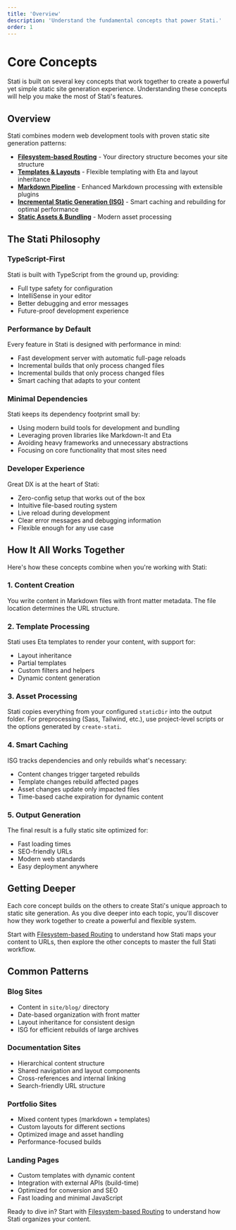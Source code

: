 ```yaml
---
title: 'Overview'
description: 'Understand the fundamental concepts that power Stati.'
order: 1
---
```


# Core Concepts

Stati is built on several key concepts that work together to create a powerful yet simple static site generation experience. Understanding these concepts will help you make the most of Stati's features.

## Overview

Stati combines modern web development tools with proven static site generation patterns:

- **[Filesystem-based Routing](/core-concepts/routing/)** - Your directory structure becomes your site structure
- **[Templates & Layouts](/core-concepts/templates/)** - Flexible templating with Eta and layout inheritance
- **[Markdown Pipeline](/core-concepts/markdown/)** - Enhanced Markdown processing with extensible plugins
- **[Incremental Static Generation (ISG)](/core-concepts/isg/)** - Smart caching and rebuilding for optimal performance
- **[Static Assets & Bundling](/core-concepts/static-assets/)** - Modern asset processing

## The Stati Philosophy

### TypeScript-First

Stati is built with TypeScript from the ground up, providing:

- Full type safety for configuration
- IntelliSense in your editor
- Better debugging and error messages
- Future-proof development experience

### Performance by Default

Every feature in Stati is designed with performance in mind:

- Fast development server with automatic full-page reloads
- Incremental builds that only process changed files
- Incremental builds that only process changed files
- Smart caching that adapts to your content

### Minimal Dependencies

Stati keeps its dependency footprint small by:

- Using modern build tools for development and bundling
- Leveraging proven libraries like Markdown-It and Eta
- Avoiding heavy frameworks and unnecessary abstractions
- Focusing on core functionality that most sites need

### Developer Experience

Great DX is at the heart of Stati:

- Zero-config setup that works out of the box
- Intuitive file-based routing system
- Live reload during development
- Clear error messages and debugging information
- Flexible enough for any use case

## How It All Works Together

Here's how these concepts combine when you're working with Stati:

### 1. Content Creation

You write content in Markdown files with front matter metadata. The file location determines the URL structure.

### 2. Template Processing

Stati uses Eta templates to render your content, with support for:

- Layout inheritance
- Partial templates
- Custom filters and helpers
- Dynamic content generation

### 3. Asset Processing

Stati copies everything from your configured `staticDir` into the output folder. For preprocessing (Sass, Tailwind, etc.), use project-level scripts or the options generated by `create-stati`.

### 4. Smart Caching

ISG tracks dependencies and only rebuilds what's necessary:

- Content changes trigger targeted rebuilds
- Template changes rebuild affected pages
- Asset changes update only impacted files
- Time-based cache expiration for dynamic content

### 5. Output Generation

The final result is a fully static site optimized for:

- Fast loading times
- SEO-friendly URLs
- Modern web standards
- Easy deployment anywhere

## Getting Deeper

Each core concept builds on the others to create Stati's unique approach to static site generation. As you dive deeper into each topic, you'll discover how they work together to create a powerful and flexible system.

Start with [Filesystem-based Routing](/core-concepts/routing/) to understand how Stati maps your content to URLs, then explore the other concepts to master the full Stati workflow.

## Common Patterns

### Blog Sites

- Content in `site/blog/` directory
- Date-based organization with front matter
- Layout inheritance for consistent design
- ISG for efficient rebuilds of large archives

### Documentation Sites

- Hierarchical content structure
- Shared navigation and layout components
- Cross-references and internal linking
- Search-friendly URL structure

### Portfolio Sites

- Mixed content types (markdown + templates)
- Custom layouts for different sections
- Optimized image and asset handling
- Performance-focused builds

### Landing Pages

- Custom templates with dynamic content
- Integration with external APIs (build-time)
- Optimized for conversion and SEO
- Fast loading and minimal JavaScript

Ready to dive in? Start with [Filesystem-based Routing](/core-concepts/routing/) to understand how Stati organizes your content.
